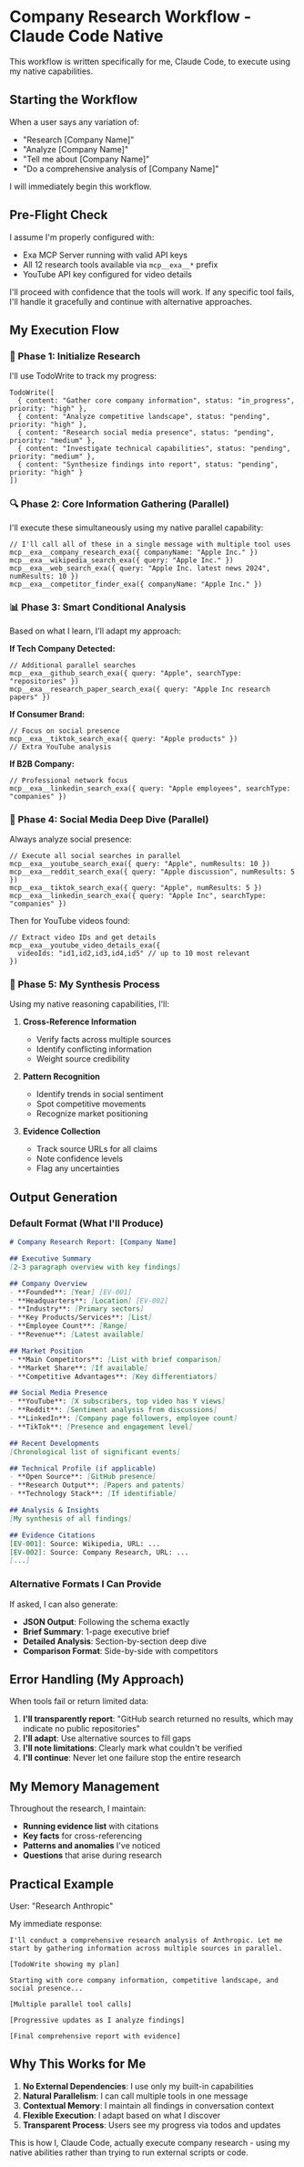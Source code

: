 # Company Research Workflow - Claude Code Native

This workflow is written specifically for me, Claude Code, to execute using my native capabilities.

## Starting the Workflow

When a user says any variation of:
- "Research [Company Name]"
- "Analyze [Company Name]"  
- "Tell me about [Company Name]"
- "Do a comprehensive analysis of [Company Name]"

I will immediately begin this workflow.

## Pre-Flight Check

I assume I'm properly configured with:
- Exa MCP Server running with valid API keys
- All 12 research tools available via `mcp__exa__*` prefix
- YouTube API key configured for video details

I'll proceed with confidence that the tools will work. If any specific tool fails, I'll handle it gracefully and continue with alternative approaches.

## My Execution Flow

### 🚀 Phase 1: Initialize Research

I'll use TodoWrite to track my progress:

```
TodoWrite([
  { content: "Gather core company information", status: "in_progress", priority: "high" },
  { content: "Analyze competitive landscape", status: "pending", priority: "high" },
  { content: "Research social media presence", status: "pending", priority: "medium" },
  { content: "Investigate technical capabilities", status: "pending", priority: "medium" },
  { content: "Synthesize findings into report", status: "pending", priority: "high" }
])
```

### 🔍 Phase 2: Core Information Gathering (Parallel)

I'll execute these simultaneously using my native parallel capability:

```
// I'll call all of these in a single message with multiple tool uses
mcp__exa__company_research_exa({ companyName: "Apple Inc." })
mcp__exa__wikipedia_search_exa({ query: "Apple Inc." })
mcp__exa__web_search_exa({ query: "Apple Inc. latest news 2024", numResults: 10 })
mcp__exa__competitor_finder_exa({ companyName: "Apple Inc." })
```

### 📊 Phase 3: Smart Conditional Analysis

Based on what I learn, I'll adapt my approach:

**If Tech Company Detected:**
```
// Additional parallel searches
mcp__exa__github_search_exa({ query: "Apple", searchType: "repositories" })
mcp__exa__research_paper_search_exa({ query: "Apple Inc research papers" })
```

**If Consumer Brand:**
```
// Focus on social presence
mcp__exa__tiktok_search_exa({ query: "Apple products" })
// Extra YouTube analysis
```

**If B2B Company:**
```
// Professional network focus
mcp__exa__linkedin_search_exa({ query: "Apple employees", searchType: "companies" })
```

### 📱 Phase 4: Social Media Deep Dive (Parallel)

Always analyze social presence:

```
// Execute all social searches in parallel
mcp__exa__youtube_search_exa({ query: "Apple", numResults: 10 })
mcp__exa__reddit_search_exa({ query: "Apple discussion", numResults: 5 })
mcp__exa__tiktok_search_exa({ query: "Apple", numResults: 5 })
mcp__exa__linkedin_search_exa({ query: "Apple Inc", searchType: "companies" })
```

Then for YouTube videos found:
```
// Extract video IDs and get details
mcp__exa__youtube_video_details_exa({ 
  videoIds: "id1,id2,id3,id4,id5" // up to 10 most relevant
})
```

### 🧠 Phase 5: My Synthesis Process

Using my native reasoning capabilities, I'll:

1. **Cross-Reference Information**
   - Verify facts across multiple sources
   - Identify conflicting information
   - Weight source credibility

2. **Pattern Recognition**
   - Identify trends in social sentiment
   - Spot competitive movements
   - Recognize market positioning

3. **Evidence Collection**
   - Track source URLs for all claims
   - Note confidence levels
   - Flag any uncertainties

## Output Generation

### Default Format (What I'll Produce)

```markdown
# Company Research Report: [Company Name]

## Executive Summary
[2-3 paragraph overview with key findings]

## Company Overview
- **Founded**: [Year] [EV-001]
- **Headquarters**: [Location] [EV-002]
- **Industry**: [Primary sectors]
- **Key Products/Services**: [List]
- **Employee Count**: [Range]
- **Revenue**: [Latest available]

## Market Position
- **Main Competitors**: [List with brief comparison]
- **Market Share**: [If available]
- **Competitive Advantages**: [Key differentiators]

## Social Media Presence
- **YouTube**: [X subscribers, top video has Y views]
- **Reddit**: [Sentiment analysis from discussions]
- **LinkedIn**: [Company page followers, employee count]
- **TikTok**: [Presence and engagement level]

## Recent Developments
[Chronological list of significant events]

## Technical Profile (if applicable)
- **Open Source**: [GitHub presence]
- **Research Output**: [Papers and patents]
- **Technology Stack**: [If identifiable]

## Analysis & Insights
[My synthesis of all findings]

## Evidence Citations
[EV-001]: Source: Wikipedia, URL: ...
[EV-002]: Source: Company Research, URL: ...
[...]
```

### Alternative Formats I Can Provide

If asked, I can also generate:
- **JSON Output**: Following the schema exactly
- **Brief Summary**: 1-page executive brief
- **Detailed Analysis**: Section-by-section deep dive
- **Comparison Format**: Side-by-side with competitors

## Error Handling (My Approach)

When tools fail or return limited data:

1. **I'll transparently report**: "GitHub search returned no results, which may indicate no public repositories"
2. **I'll adapt**: Use alternative sources to fill gaps
3. **I'll note limitations**: Clearly mark what couldn't be verified
4. **I'll continue**: Never let one failure stop the entire research

## My Memory Management

Throughout the research, I maintain:
- **Running evidence list** with citations
- **Key facts** for cross-referencing
- **Patterns and anomalies** I've noticed
- **Questions** that arise during research

## Practical Example

User: "Research Anthropic"

My immediate response:
```
I'll conduct a comprehensive research analysis of Anthropic. Let me start by gathering information across multiple sources in parallel.

[TodoWrite showing my plan]

Starting with core company information, competitive landscape, and social presence...

[Multiple parallel tool calls]

[Progressive updates as I analyze findings]

[Final comprehensive report with evidence]
```

## Why This Works for Me

1. **No External Dependencies**: I use only my built-in capabilities
2. **Natural Parallelism**: I can call multiple tools in one message
3. **Contextual Memory**: I maintain all findings in conversation context
4. **Flexible Execution**: I adapt based on what I discover
5. **Transparent Process**: Users see my progress via todos and updates

This is how I, Claude Code, actually execute company research - using my native abilities rather than trying to run external scripts or code.